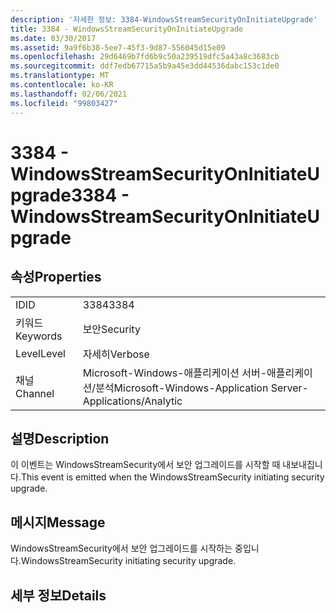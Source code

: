```yaml
---
description: '자세한 정보: 3384-WindowsStreamSecurityOnInitiateUpgrade'
title: 3384 - WindowsStreamSecurityOnInitiateUpgrade
ms.date: 03/30/2017
ms.assetid: 9a9f6b38-5ee7-45f3-9d87-556045d15e09
ms.openlocfilehash: 29d6469b7fd6b9c50a239519dfc5a43a8c3683cb
ms.sourcegitcommit: ddf7edb67715a5b9a45e3dd44536dabc153c1de0
ms.translationtype: MT
ms.contentlocale: ko-KR
ms.lasthandoff: 02/06/2021
ms.locfileid: "99803427"
---
```

# <a name="3384---windowsstreamsecurityoninitiateupgrade"></a><span data-ttu-id="7ee6e-103">3384 - WindowsStreamSecurityOnInitiateUpgrade</span><span class="sxs-lookup"><span data-stu-id="7ee6e-103">3384 - WindowsStreamSecurityOnInitiateUpgrade</span></span>

## <a name="properties"></a><span data-ttu-id="7ee6e-104">속성</span><span class="sxs-lookup"><span data-stu-id="7ee6e-104">Properties</span></span>  
  
|||  
|-|-|  
|<span data-ttu-id="7ee6e-105">ID</span><span class="sxs-lookup"><span data-stu-id="7ee6e-105">ID</span></span>|<span data-ttu-id="7ee6e-106">3384</span><span class="sxs-lookup"><span data-stu-id="7ee6e-106">3384</span></span>|  
|<span data-ttu-id="7ee6e-107">키워드</span><span class="sxs-lookup"><span data-stu-id="7ee6e-107">Keywords</span></span>|<span data-ttu-id="7ee6e-108">보안</span><span class="sxs-lookup"><span data-stu-id="7ee6e-108">Security</span></span>|  
|<span data-ttu-id="7ee6e-109">Level</span><span class="sxs-lookup"><span data-stu-id="7ee6e-109">Level</span></span>|<span data-ttu-id="7ee6e-110">자세히</span><span class="sxs-lookup"><span data-stu-id="7ee6e-110">Verbose</span></span>|  
|<span data-ttu-id="7ee6e-111">채널</span><span class="sxs-lookup"><span data-stu-id="7ee6e-111">Channel</span></span>|<span data-ttu-id="7ee6e-112">Microsoft-Windows-애플리케이션 서버-애플리케이션/분석</span><span class="sxs-lookup"><span data-stu-id="7ee6e-112">Microsoft-Windows-Application Server-Applications/Analytic</span></span>|  
  
## <a name="description"></a><span data-ttu-id="7ee6e-113">설명</span><span class="sxs-lookup"><span data-stu-id="7ee6e-113">Description</span></span>  

 <span data-ttu-id="7ee6e-114">이 이벤트는 WindowsStreamSecurity에서 보안 업그레이드를 시작할 때 내보내집니다.</span><span class="sxs-lookup"><span data-stu-id="7ee6e-114">This event is emitted when the WindowsStreamSecurity initiating security upgrade.</span></span>  
  
## <a name="message"></a><span data-ttu-id="7ee6e-115">메시지</span><span class="sxs-lookup"><span data-stu-id="7ee6e-115">Message</span></span>  

 <span data-ttu-id="7ee6e-116">WindowsStreamSecurity에서 보안 업그레이드를 시작하는 중입니다.</span><span class="sxs-lookup"><span data-stu-id="7ee6e-116">WindowsStreamSecurity initiating security upgrade.</span></span>  
  
## <a name="details"></a><span data-ttu-id="7ee6e-117">세부 정보</span><span class="sxs-lookup"><span data-stu-id="7ee6e-117">Details</span></span>
